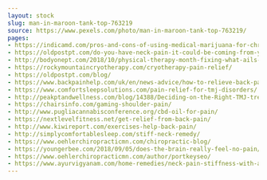 ```yaml
---
layout: stock
slug: man-in-maroon-tank-top-763219
source: https://www.pexels.com/photo/man-in-maroon-tank-top-763219/
pages:
- https://indicamd.com/pros-and-cons-of-using-medical-marijuana-for-chronic-pain/
- https://oldpostpt.com/do-you-have-neck-pain-it-could-be-coming-from-your-ligaments/
- http://bodyonept.com/2018/10/physical-therapy-month-fixing-what-ails-you-neck-pain-its-possible-causes-treatments/
- https://rockymountaincryotherapy.com/cryotherapy-pain-relief/
- https://oldpostpt.com/blog/
- https://www.backpainhelp.com/uk/en/news-advice/how-to-relieve-back-pain-with-food-insoles/
- https://www.comfortsleepsolutions.com/pain-relief-for-tmj-disorders/
- http://peakptandwellness.com/blog/14388/Deciding-on-the-Right-TMJ-treatment-in-Denver
- https://chairsinfo.com/gaming-shoulder-pain/
- http://www.pugliacannabisconference.org/cbd-oil-for-pain/
- https://nextlevelfitness.net/get-relief-from-back-pain/
- http://www.kiwireport.com/exercises-help-back-pain/
- http://simplycomfortablesleep.com/stiff-neck-remedy/
- https://www.oehlerchiropracticmn.com/chiropractic-blog/
- https://youngerbee.com/2018/09/05/does-the-brain-really-feel-no-pain/
- https://www.oehlerchiropracticmn.com/author/portkeyseo/
- https://www.ayurvigyanam.com/home-remedies/neck-pain-stiffness-with-ayurveda/
---
```

